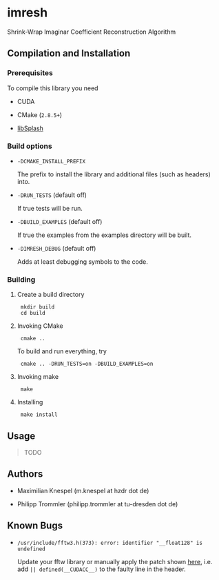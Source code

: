 # imresh

Shrink-Wrap Imaginar Coefficient Reconstruction Algorithm

## Compilation and Installation

### Prerequisites

To compile this library you need

* CUDA

* CMake (`2.8.5+`)

* [libSplash](https://github.com/ComputationalRadiationPhysics/libSplash)

### Build options

* `-DCMAKE_INSTALL_PREFIX`

    The prefix to install the library and additional files (such as headers) into.

* `-DRUN_TESTS` (default off)

    If true tests will be run.

* `-DBUILD_EXAMPLES` (default off)

    If true the examples from the examples directory will be built.

* `-DIMRESH_DEBUG` (default off)

    Adds at least debugging symbols to the code.

### Building

1. Create a build directory

        mkdir build
        cd build

2. Invoking CMake

        cmake ..

    To build and run everything, try

        cmake .. -DRUN_TESTS=on -DBUILD_EXAMPLES=on

3. Invoking make

        make

4. Installing

        make install

## Usage

> TODO

## Authors

* Maximilian Knespel (m.knespel at hzdr dot de)

* Philipp Trommler (philipp.trommler at tu-dresden dot de)

## Known Bugs

* `/usr/include/fftw3.h(373): error: identifier "__float128" is undefined`

    Update your fftw library or manually apply the patch shown [here](https://github.com/FFTW/fftw3/commit/07ef78dc1b273a40fb4f7db1797d12d3423b1f40),
    i.e. add `|| defined(__CUDACC__)` to the faulty line in the header.
